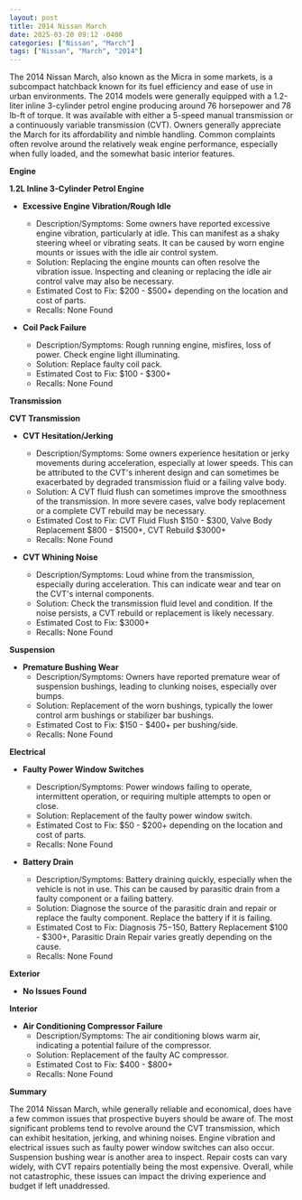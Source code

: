 ```yaml
---
layout: post
title: 2014 Nissan March
date: 2025-03-20 09:12 -0400
categories: ["Nissan", "March"]
tags: ["Nissan", "March", "2014"]
---
```

The 2014 Nissan March, also known as the Micra in some markets, is a subcompact hatchback known for its fuel efficiency and ease of use in urban environments. The 2014 models were generally equipped with a 1.2-liter inline 3-cylinder petrol engine producing around 76 horsepower and 78 lb-ft of torque. It was available with either a 5-speed manual transmission or a continuously variable transmission (CVT). Owners generally appreciate the March for its affordability and nimble handling. Common complaints often revolve around the relatively weak engine performance, especially when fully loaded, and the somewhat basic interior features.

**Engine**

**1.2L Inline 3-Cylinder Petrol Engine**

*   **Excessive Engine Vibration/Rough Idle**
    *   Description/Symptoms: Some owners have reported excessive engine vibration, particularly at idle. This can manifest as a shaky steering wheel or vibrating seats. It can be caused by worn engine mounts or issues with the idle air control system.
    *   Solution: Replacing the engine mounts can often resolve the vibration issue. Inspecting and cleaning or replacing the idle air control valve may also be necessary.
    *   Estimated Cost to Fix: $200 - $500+ depending on the location and cost of parts.
    * Recalls: None Found

*   **Coil Pack Failure**
    *   Description/Symptoms: Rough running engine, misfires, loss of power. Check engine light illuminating.
    *   Solution: Replace faulty coil pack.
    *   Estimated Cost to Fix: $100 - $300+
    * Recalls: None Found

**Transmission**

**CVT Transmission**

*   **CVT Hesitation/Jerking**
    *   Description/Symptoms: Some owners experience hesitation or jerky movements during acceleration, especially at lower speeds. This can be attributed to the CVT's inherent design and can sometimes be exacerbated by degraded transmission fluid or a failing valve body.
    *   Solution: A CVT fluid flush can sometimes improve the smoothness of the transmission. In more severe cases, valve body replacement or a complete CVT rebuild may be necessary.
    *   Estimated Cost to Fix: CVT Fluid Flush $150 - $300, Valve Body Replacement $800 - $1500+, CVT Rebuild $3000+
    *   Recalls: None Found

*   **CVT Whining Noise**
    * Description/Symptoms: Loud whine from the transmission, especially during acceleration. This can indicate wear and tear on the CVT's internal components.
    *   Solution: Check the transmission fluid level and condition. If the noise persists, a CVT rebuild or replacement is likely necessary.
    *   Estimated Cost to Fix: $3000+
    *   Recalls: None Found

**Suspension**

*   **Premature Bushing Wear**
    *   Description/Symptoms: Owners have reported premature wear of suspension bushings, leading to clunking noises, especially over bumps.
    *   Solution: Replacement of the worn bushings, typically the lower control arm bushings or stabilizer bar bushings.
    *   Estimated Cost to Fix: $150 - $400+ per bushing/side.
    *   Recalls: None Found

**Electrical**

*   **Faulty Power Window Switches**
    *   Description/Symptoms: Power windows failing to operate, intermittent operation, or requiring multiple attempts to open or close.
    *   Solution: Replacement of the faulty power window switch.
    *   Estimated Cost to Fix: $50 - $200+ depending on the location and cost of parts.
    *   Recalls: None Found

*   **Battery Drain**
    *   Description/Symptoms: Battery draining quickly, especially when the vehicle is not in use. This can be caused by parasitic drain from a faulty component or a failing battery.
    *   Solution: Diagnose the source of the parasitic drain and repair or replace the faulty component. Replace the battery if it is failing.
    *   Estimated Cost to Fix: Diagnosis $75-$150, Battery Replacement $100 - $300+, Parasitic Drain Repair varies greatly depending on the cause.
    *   Recalls: None Found

**Exterior**

*   **No Issues Found**

**Interior**

*   **Air Conditioning Compressor Failure**
    *   Description/Symptoms: The air conditioning blows warm air, indicating a potential failure of the compressor.
    *   Solution: Replacement of the faulty AC compressor.
    *   Estimated Cost to Fix: $400 - $800+
    *   Recalls: None Found

**Summary**

The 2014 Nissan March, while generally reliable and economical, does have a few common issues that prospective buyers should be aware of. The most significant problems tend to revolve around the CVT transmission, which can exhibit hesitation, jerking, and whining noises. Engine vibration and electrical issues such as faulty power window switches can also occur. Suspension bushing wear is another area to inspect. Repair costs can vary widely, with CVT repairs potentially being the most expensive. Overall, while not catastrophic, these issues can impact the driving experience and budget if left unaddressed.

